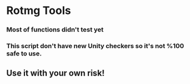 # Rotmg Tools
### Most of functions didn't test yet
### This script don't have new Unity checkers so it's not %100 safe to use.

## Use it with your own risk!
